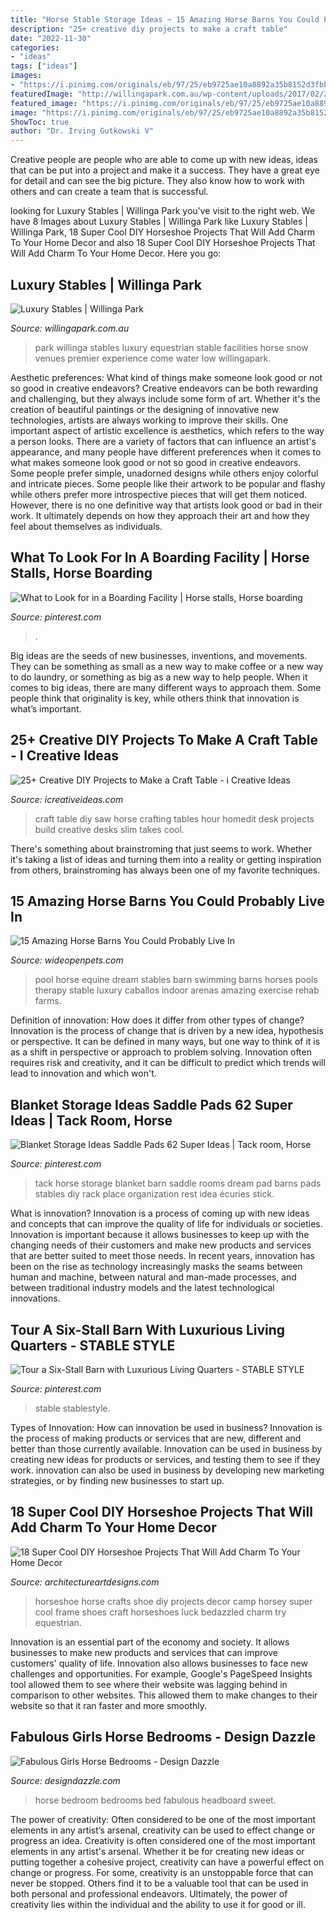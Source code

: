 ```yaml
---
title: "Horse Stable Storage Ideas ~ 15 Amazing Horse Barns You Could Probably Live In"
description: "25+ creative diy projects to make a craft table"
date: "2022-11-30"
categories:
- "ideas"
tags: ["ideas"]
images:
- "https://i.pinimg.com/originals/eb/97/25/eb9725ae10a8892a35b8152d3fbb22c2.jpg"
featuredImage: "http://willingapark.com.au/wp-content/uploads/2017/02/20161014_0236a_LOW-1740x1160.jpg"
featured_image: "https://i.pinimg.com/originals/eb/97/25/eb9725ae10a8892a35b8152d3fbb22c2.jpg"
image: "https://i.pinimg.com/originals/eb/97/25/eb9725ae10a8892a35b8152d3fbb22c2.jpg"
ShowToc: true
author: "Dr. Irving Gutkowski V"
---
```



Creative people are people who are able to come up with new ideas, ideas that can be put into a project and make it a success. They have a great eye for detail and can see the big picture. They also know how to work with others and can create a team that is successful.

	

		
looking for Luxury Stables | Willinga Park you've visit to the right web. We have 8 Images about Luxury Stables | Willinga Park like Luxury Stables | Willinga Park, 18 Super Cool DIY Horseshoe Projects That Will Add Charm To Your Home Decor and also 18 Super Cool DIY Horseshoe Projects That Will Add Charm To Your Home Decor. Here you go:
		
    
## Luxury Stables | Willinga Park

<img loading=lazy src="http://willingapark.com.au/wp-content/uploads/2017/02/20161014_0236a_LOW-1740x1160.jpg" onerror="this.onerror=null;this.src='https://tse4.mm.bing.net/th?id=OIP.ABgpT1y1D7xBWAt1cZdsvAHaE8&amp;pid=15.1';" alt="Luxury Stables | Willinga Park">

_Source: willingapark.com.au_

>park willinga stables luxury equestrian stable facilities horse snow venues premier experience come water low willingapark. 

	

Aesthetic preferences: What kind of things make someone look good or not so good in creative endeavors?
Creative endeavors can be both rewarding and challenging, but they always include some form of art. Whether it's the creation of beautiful paintings or the designing of innovative new technologies, artists are always working to improve their skills. One important aspect of artistic excellence is aesthetics, which refers to the way a person looks. There are a variety of factors that can influence an artist's appearance, and many people have different preferences when it comes to what makes someone look good or not so good in creative endeavors. Some people prefer simple, unadorned designs while others enjoy colorful and intricate pieces. Some people like their artwork to be popular and flashy while others prefer more introspective pieces that will get them noticed. However, there is no one definitive way that artists look good or bad in their work. It ultimately depends on how they approach their art and how they feel about themselves as individuals.

    
## What To Look For In A Boarding Facility | Horse Stalls, Horse Boarding

<img loading=lazy src="https://i.pinimg.com/736x/e2/87/87/e287873c07634e99d630332c232b5c14.jpg" onerror="this.onerror=null;this.src='https://tse1.mm.bing.net/th?id=OIP.o9Ac-Q7B4iQ4Ma_IJ5NNJwHaD3&amp;pid=15.1';" alt="What to Look for in a Boarding Facility | Horse stalls, Horse boarding">

_Source: pinterest.com_

>. 

	

Big ideas are the seeds of new businesses, inventions, and movements. They can be something as small as a new way to make coffee or a new way to do laundry, or something as big as a new way to help people. When it comes to big ideas, there are many different ways to approach them. Some people think that originality is key, while others think that innovation is what’s important.

    
## 25+ Creative DIY Projects To Make A Craft Table - I Creative Ideas

<img loading=lazy src="https://www.icreativeideas.com/wp-content/uploads/2016/09/crafttable5.jpg" onerror="this.onerror=null;this.src='https://tse1.mm.bing.net/th?id=OIP.ZInNCC_A6aRLpcH5wX9nDwHaKa&amp;pid=15.1';" alt="25+ Creative DIY Projects to Make a Craft Table - i Creative Ideas">

_Source: icreativeideas.com_

>craft table diy saw horse crafting tables hour homedit desk projects build creative desks slim takes cool. 

	

There's something about brainstroming that just seems to work. Whether it's taking a list of ideas and turning them into a reality or getting inspiration from others, brainstroming has always been one of my favorite techniques.

    
## 15 Amazing Horse Barns You Could Probably Live In

<img loading=lazy src="http://cdn0.wideopenpets.com/wp-content/uploads/2016/05/pool.jpg" onerror="this.onerror=null;this.src='https://tse4.mm.bing.net/th?id=OIP.15hGX77AQsOuUnwqBAZkeAHaFj&amp;pid=15.1';" alt="15 Amazing Horse Barns You Could Probably Live In">

_Source: wideopenpets.com_

>pool horse equine dream stables barn swimming barns horses pools therapy stable luxury caballos indoor arenas amazing exercise rehab farms. 

	

Definition of innovation: How does it differ from other types of change?
Innovation is the process of change that is driven by a new idea, hypothesis or perspective. It can be defined in many ways, but one way to think of it is as a shift in perspective or approach to problem solving. Innovation often requires risk and creativity, and it can be difficult to predict which trends will lead to innovation and which won't.

    
## Blanket Storage Ideas Saddle Pads 62 Super Ideas | Tack Room, Horse

<img loading=lazy src="https://i.pinimg.com/originals/eb/97/25/eb9725ae10a8892a35b8152d3fbb22c2.jpg" onerror="this.onerror=null;this.src='https://tse1.mm.bing.net/th?id=OIP.rc0brsmMENKbXHOHFGDqNwAAAA&amp;pid=15.1';" alt="Blanket Storage Ideas Saddle Pads 62 Super Ideas | Tack room, Horse">

_Source: pinterest.com_

>tack horse storage blanket barn saddle rooms dream pad barns pads stables diy rack place organization rest idea écuries stick. 

	

What is innovation?
Innovation is a process of coming up with new ideas and concepts that can improve the quality of life for individuals or societies. Innovation is important because it allows businesses to keep up with the changing needs of their customers and make new products and services that are better suited to meet those needs. In recent years, innovation has been on the rise as technology increasingly masks the seams between human and machine, between natural and man-made processes, and between traditional industry models and the latest technological innovations.

    
## Tour A Six-Stall Barn With Luxurious Living Quarters - STABLE STYLE

<img loading=lazy src="https://i.pinimg.com/736x/7c/7b/55/7c7b5542fc8dac6553c02369cd4fbc59.jpg" onerror="this.onerror=null;this.src='https://tse2.mm.bing.net/th?id=OIP.kj6uGma0-b2RFDX2aYaptAHaE8&amp;pid=15.1';" alt="Tour a Six-Stall Barn with Luxurious Living Quarters - STABLE STYLE">

_Source: pinterest.com_

>stable stablestyle. 

	

Types of Innovation: How can innovation be used in business?
Innovation is the process of making products or services that are new, different and better than those currently available. Innovation can be used in business by creating new ideas for products or services, and testing them to see if they work. innovation can also be used in business by developing new marketing strategies, or by finding new businesses to start up.

    
## 18 Super Cool DIY Horseshoe Projects That Will Add Charm To Your Home Decor

<img loading=lazy src="https://www.architectureartdesigns.com/wp-content/uploads/2016/08/15-12.jpg" onerror="this.onerror=null;this.src='https://tse1.mm.bing.net/th?id=OIP.MFgBPjfpCZ7uiYVCDf6abwHaNJ&amp;pid=15.1';" alt="18 Super Cool DIY Horseshoe Projects That Will Add Charm To Your Home Decor">

_Source: architectureartdesigns.com_

>horseshoe horse crafts shoe diy projects decor camp horsey super cool frame shoes craft horseshoes luck bedazzled charm try equestrian. 

	

Innovation is an essential part of the economy and society. It allows businesses to make new products and services that can improve customers' quality of life. Innovation also allows businesses to face new challenges and opportunities. For example, Google's PageSpeed Insights tool allowed them to see where their website was lagging behind in comparison to other websites. This allowed them to make changes to their website so that it ran faster and more smoothly.

    
## Fabulous Girls Horse Bedrooms - Design Dazzle

<img loading=lazy src="http://www.designdazzle.com/wp-content/uploads/2015/03/horse-bedroom-600x799.jpg" onerror="this.onerror=null;this.src='https://tse4.mm.bing.net/th?id=OIP.gbzomhYk0Yw-7cB-TwVARgHaJ3&amp;pid=15.1';" alt="Fabulous Girls Horse Bedrooms - Design Dazzle">

_Source: designdazzle.com_

>horse bedroom bedrooms bed fabulous headboard sweet. 

	

The power of creativity: Often considered to be one of the most important elements in any artist’s arsenal, creativity can be used to effect change or progress an idea.
Creativity is often considered one of the most important elements in any artist's arsenal. Whether it be for creating new ideas or putting together a cohesive project, creativity can have a powerful effect on change or progress. For some, creativity is an unstoppable force that can never be stopped. Others find it to be a valuable tool that can be used in both personal and professional endeavors. Ultimately, the power of creativity lies within the individual and the ability to use it for good or ill.

